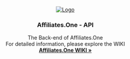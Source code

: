 <div id="top"></div>
<!--
*** Thanks for checking out the Best-README-Template. If you have a suggestion
*** that would make this better, please fork the repo and create a pull request
*** or simply open an issue with the tag "enhancement".
*** Don't forget to give the project a star!
*** Thanks again! Now go create something AMAZING! :D
-->



<!-- PROJECT SHIELDS -->
<!--
*** I'm using markdown "reference style" links for readability.
*** Reference links are enclosed in brackets [ ] instead of parentheses ( ).
*** See the bottom of this document for the declaration of the reference variables
*** for contributors-url, forks-url, etc. This is an optional, concise syntax you may use.
*** https://www.markdownguide.org/basic-syntax/#reference-style-links
-->
<!-- [![Contributors][contributors-shield]][contributors-url]
[![Forks][forks-shield]][forks-url]
[![Stargazers][stars-shield]][stars-url]
[![Issues][issues-shield]][issues-url]
[![MIT License][license-shield]][license-url]
[![LinkedIn][linkedin-shield]][linkedin-url] -->



<!-- PROJECT LOGO -->
<br />
<div align="center">
  <a href="https://github.com/efaizal/dotone-api">
    <img src="https://www.affiliates.one/skins/8/affiliates.one/images/custom/logo_white.png" alt="Logo">
  </a>

<h3 align="center">Affiliates.One - API</h3>

  <p align="center">
    The Back-end of Affiliates.One
    <br />
    For detailed information, please explore the WIKI
    <br />
    <a href="https://github.com/efaizal/dotone-api/wiki"><strong>Affiliates.One WIKI »</strong></a>
  </p>
</div>
